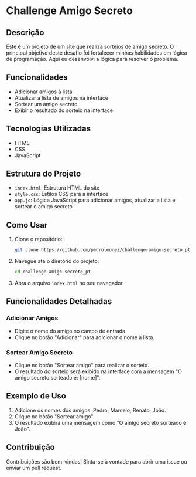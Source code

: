 # Challenge Amigo Secreto

## Descrição
Este é um projeto de um site que realiza sorteios de amigo secreto. O principal objetivo deste desafio foi fortalecer minhas habilidades em lógica de programação. Aqui eu desenvolvi a lógica para resolver o problema.

## Funcionalidades
- Adicionar amigos à lista
- Atualizar a lista de amigos na interface
- Sortear um amigo secreto
- Exibir o resultado do sorteio na interface

## Tecnologias Utilizadas
- HTML
- CSS
- JavaScript

## Estrutura do Projeto
- `index.html`: Estrutura HTML do site
- `style.css`: Estilos CSS para a interface
- `app.js`: Lógica JavaScript para adicionar amigos, atualizar a lista e sortear o amigo secreto

## Como Usar
1. Clone o repositório:
    ```bash
    git clone https://github.com/pedroleonez/challenge-amigo-secreto_pt.git
    ```
2. Navegue até o diretório do projeto:
    ```bash
    cd challenge-amigo-secreto_pt
    ```
3. Abra o arquivo `index.html` no seu navegador.

## Funcionalidades Detalhadas
### Adicionar Amigos
- Digite o nome do amigo no campo de entrada.
- Clique no botão "Adicionar" para adicionar o nome à lista.

### Sortear Amigo Secreto
- Clique no botão "Sortear amigo" para realizar o sorteio.
- O resultado do sorteio será exibido na interface com a mensagem "O amigo secreto sorteado é: [nome]".

## Exemplo de Uso
1. Adicione os nomes dos amigos: Pedro, Marcelo, Renato, João.
2. Clique no botão "Sortear amigo".
3. O resultado exibirá uma mensagem como "O amigo secreto sorteado é: João".

## Contribuição
Contribuições são bem-vindas! Sinta-se à vontade para abrir uma issue ou enviar um pull request.
